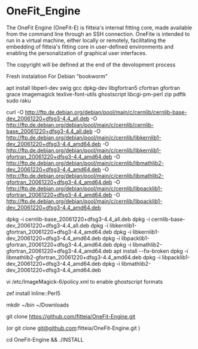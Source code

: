 # OneFit_Engine
The OneFit Engine (OneFit-E) is fitteia's internal fitting core, made available from the command line through an SSH connection. OneFite is intended to run in a virtual machine, either locally or remotely, facilitating the embedding of fitteia's fitting core in user-defined environments and enabling the personalization of graphical user interfaces.

The copyright will be defined at the end of the devolopment process

Fresh instalation
For Debian "bookworm"

apt install libperl-dev swig gcc dpkg-dev libgfortran5 cfortran gfortran grace imagemagick texlive-font-utils ghostscript libcgi-pm-perl zip pdftk sudo raku
	    
curl 
-O http://ftp.de.debian.org/debian/pool/main/c/cernlib/cernlib-base-dev_20061220+dfsg3-4.4_all.deb 
-O http://ftp.de.debian.org/debian/pool/main/c/cernlib/cernlib-base_20061220+dfsg3-4.4_all.deb 
-O http://ftp.de.debian.org/debian/pool/main/c/cernlib/libkernlib1-dev_20061220+dfsg3-4.4_amd64.deb 
-O http://ftp.de.debian.org/debian/pool/main/c/cernlib/libkernlib1-gfortran_20061220+dfsg3-4.4_amd64.deb 
-O http://ftp.de.debian.org/debian/pool/main/c/cernlib/libmathlib2-dev_20061220+dfsg3-4.4_amd64.deb 
-O http://ftp.de.debian.org/debian/pool/main/c/cernlib/libmathlib2-gfortran_20061220+dfsg3-4.4_amd64.deb 
-O http://ftp.de.debian.org/debian/pool/main/c/cernlib/libpacklib1-gfortran_20061220+dfsg3-4.4_amd64.deb 
-O http://ftp.de.debian.org/debian/pool/main/c/cernlib/libpacklib1-dev_20061220+dfsg3-4.4_amd64.deb

dpkg -i cernlib-base_20061220+dfsg3-4.4_all.deb 
dpkg -i cernlib-base-dev_20061220+dfsg3-4.4_all.deb 
dpkg -i libkernlib1-gfortran_20061220+dfsg3-4.4_amd64.deb 
dpkg -i libkernlib1-dev_20061220+dfsg3-4.4_amd64.deb 
dpkg -i libpacklib1-gfortran_20061220+dfsg3-4.4_amd64.deb 
dpkg -i libmathlib2-gfortran_20061220+dfsg3-4.4_amd64.deb 
apt install --fix-broken 
dpkg -i libmathlib2-gfortran_20061220+dfsg3-4.4_amd64.deb 
dpkg -i libpacklib1-dev_20061220+dfsg3-4.4_amd64.deb 
dpkg -i libmathlib2-dev_20061220+dfsg3-4.4_amd64.deb 


vi /etc/ImageMagick-6/policy.xml to enable ghostscript formats

zef install Inline::Perl5

mkdir ~/bin ~/Downloads

git clone https://github.com/fitteia/OneFit-Engine.git 

(or git clone git@github.com:fitteia/OneFit-Engine.git )

cd OneFit-Engine && ./INSTALL

